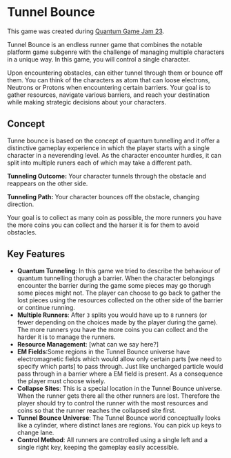 # Tunnel Bounce

This game was created during [Quantum Game Jam 23](https://itch.io/jam/quantum-game-jam-2023).

Tunnel Bounce is an endless runner game that combines the notable platform game subgenre with the challenge of managing multiple characters in a unique way. In this game, you will control a single character. 

Upon encountering obstacles, can either tunnel through them or bounce off them. You can think of the characters as atom that can loose electrons, Neutrons or Protons when encountering certain barriers. 
Your goal is to gather resources, navigate various barriers, and reach your destination while making strategic decisions about your characters.

## Concept

Tunne bounce is based on the concept of quantum tunnelling and it offer a distinctive gameplay experience in which the player starts with a single character in a neverending level. As the character encounter hurdles, it can split into multiple runers each of which may take a different path.

**Tunneling Outcome:** Your character tunnels through the obstacle and reappears on the other side.

**Tunneling Path:** Your character bounces off the obstacle, changing direction.

Your goal is to collect as many coin as possible, the more runners you have the more coins you can collect and the harser it is for them to avoid obstacles.

## Key Features

- **Quantum Tunneling**: In this game we tried to describe the behaviour of quantum tunnelling thorugh a barrier. When the character belongings encounter the barrier during the game some pieces may go thorugh some pieces might not. The player can choose to go back to gather the lost pieces using the resources collected on the other side of the barrier or continue running.
- **Multiple Runners**: After `3` splits you would have up to `8` runners (or fewer depending on the choices made by the player during the game). The more runners you have the more coins you can collect and the harder it is to manage the runners.
- **Resource Management**:  [what can we say here?]
- **EM Fields**:Some regions in the Tunnel Bounce universe have electromagnetic fields which would allow only certain parts [we need to specify which parts] to pass through. Just like uncharged particle would pass through in a barrier where a EM field is present. As a consequence the player must choose wisely.
- **Collapse Sites**: This is a special location in the Tunnel Bounce universe. When the runner gets there all the other runners are lost. Therefore the player should try to control the runner with the most resources and coins so that the runner reaches the collapsed site first.
- **Tunnel Bounce Universe**: The Tunnel Bounce world conceptually looks like a cylinder, where distinct lanes are regions. You can pick up keys to change lane.
- **Control Method**: All runners are controlled using a single left and a single right key, keeping the gameplay easily accessible.




